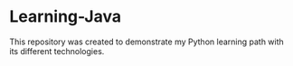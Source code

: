 # Learning-Java
This repository was created to demonstrate my Python learning path with its different technologies.
